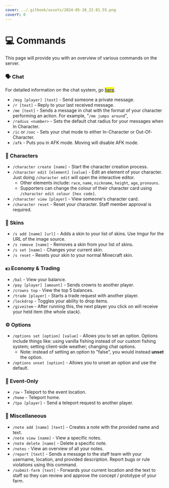 ```yaml
---
cover: ../.gitbook/assets/2024-05-28_22.01.55.png
coverY: 0
---
```


# 💻 Commands

This page will provide you with an overview of various commands on the server.

### 🗣️ Chat

For detailed information on the chat system, go [<mark style="color:blue;">here</mark>](chat.md).

* `/msg [player] [text]` - Send someone a private message.
* `/r [text]` - Reply to your last received message.
* `/me [text]` - Sends a message in chat with the format of your character performing an action. For example, "`/me jumps around`",
* `/radius <number>` - Sets the default chat radius for your messages when In Character.
* `/ic` or `/ooc` - Sets your chat mode to either In-Character or Out-Of-Character.
* `/afk` - Puts you in AFK mode. Moving will disable AFK mode.

### **🧙** Characters

* `/character create [name]` - Start the character creation process.
* `/character edit [element] [value]` - Edit an element of your character. Just doing `/character edit` will open the interactive editor.
  * Other elements include: `race`, `name`, `nickname`, `height`, `age`, `pronouns`.
  * Supporters can change the colour of their character card using `/character edit colour [hex code]`.
* `/character view [player]` - View someone's character card.
* `/character reset` - Reset your character. Staff member approval is required.

### 👕 Skins

* `/s add [name] [url]` - Adds a skin to your list of skins. Use Imgur for the URL of the image source.
* `/s remove [name]` - Removes a skin from your list of skins.
* `/s set [name]` - Changes your current skin.
* `/s reset` - Resets your skin to your normal Minecraft skin.

### 💵 Economy & Trading

* `/bal` - View your balance.
* `/pay [player] [amount]` - Sends crowns to another player.
* `/crowns top` - View the top 5 balances.
* `/trade [player]` - Starts a trade request with another player.
* `/lockdrop` - Toggles your ability to drop items.
* `/giveitem` - After running this, the next player you click on will receive your held item (the whole stack).

### ⚙️ Options

* `/options set [option] [value]` - Allows you to set an option. Options include things like: using vanilla fishing instead of our custom fishing system; setting client-side weather; changing chat options.
  * Note: instead of setting an option to "false", you would instead **unset** the option.
* `/options unset [option]` - Allows you to unset an option and use the default.

### 👥 Event-Only

* `/sw` - Teleport to the event location.
* `/home` - Teleport home.
* `/tpa [player]` - Send a teleport request to another player.

### 📝 Miscellaneous

* `/note add [name] [text]` - Creates a note with the provided name and text.
* `/note view [name]` - View a specific notes.
* `/note delete [name]` - Delete a specific note.
* `/notes` - View an overview of all your notes.
* `/report [text]` - Sends a message to the staff team with your username, location, and provided description. Report bugs or rule violations using this command.
* `/submit-farm [text]` - Forwards your current location and the text to staff so they can review and approve the concept / prototype of your farm.

